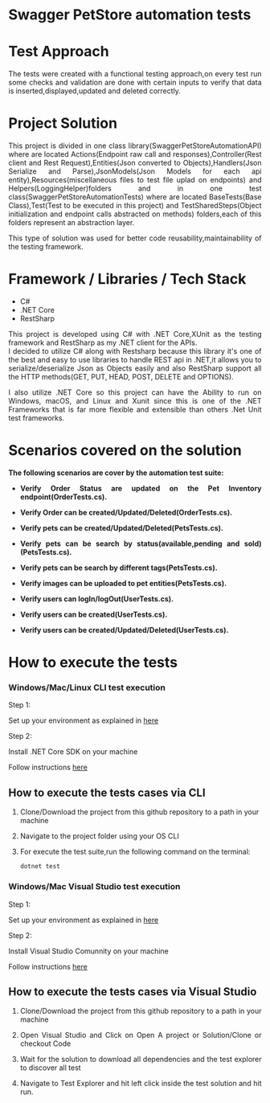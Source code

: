 
# Swagger PetStore automation tests

# Test Approach
<div style="text-align: justify">
The tests were created with a functional testing approach,on every test run some checks and validation are done with certain inputs to verify that data is inserted,displayed,updated and deleted correctly.
</div>

# Project Solution
<div style="text-align: justify">
This project is divided in one class library(SwaggerPetStoreAutomationAPI) where are located Actions(Endpoint raw call and responses),Controller(Rest client and Rest Request),Entities(Json converted to Objects),Handlers(Json Serialize and Parse),JsonModels(Json Models for each api entity),Resources(miscellaneous files to test file uplad on endpoints)
and Helpers(LoggingHelper)folders and in one test class(SwaggerPetStoreAutomationTests) where are located BaseTests(Base Class),Test(Test to be executed in this project) and TestSharedSteps(Object initialization and endpoint calls abstracted on methods) folders,each of this folders 
represent an abstraction layer.

This type of solution was used for better code reusability,maintainability of the testing framework.
</div>

# Framework / Libraries / Tech Stack 

* C#
* .NET Core
* RestSharp
<div style="text-align: justify">
This project is developed using C# with .NET Core,XUnit as the testing framework and RestSharp as my .NET client for the APIs.
</div>
<div style="text-align: justify">
I decided to utilize C# along with Restsharp because this library it's one of the best and easy to use libraries to handle REST api in .NET,it allows you to serialize/deserialize Json as Objects easily and also RestSharp support all the HTTP methods(GET, PUT, HEAD, POST, DELETE and OPTIONS).

I also utilize .NET Core so this project can have the Ability to run on Windows, macOS, and Linux and Xunit since this is one of the .NET Frameworks that is far more flexible and extensible than others .Net Unit test frameworks.
</div>

# Scenarios covered on the solution

**The following scenarios are cover by the automation test suite:**
<div style="text-align: justify">

*  **Verify Order Status are updated on the Pet Inventory endpoint(OrderTests.cs).**

*  **Verify Order can be created/Updated/Deleted(OrderTests.cs).**
  
* **Verify pets can be created/Updated/Deleted(PetsTests.cs).**

* **Verify pets can be search by status(available,pending and sold)(PetsTests.cs).**
  
* **Verify pets can be search by different tags(PetsTests.cs).**

* **Verify images can be uploaded to pet entities(PetsTests.cs).**

* **Verify users can logIn/logOut(UserTests.cs).**

* **Verify users can be created(UserTests.cs).**

* **Verify users can be created/Updated/Deleted(UserTests.cs).**
</div>


# How to execute the tests

### Windows/Mac/Linux CLI test execution ###

Step 1:

Set up your environment as explained in [here](https://github.com/swagger-api/swagger-petstore)

Step 2:

Install .NET Core SDK on your machine

Follow instructions [here](https://dotnet.microsoft.com/download)

## How to execute the tests cases via CLI

1. Clone/Download the project from this github repository to a path in your machine

2. Navigate to the project folder using your OS CLI

3. For execute the test suite,run the following command on the terminal:

    `dotnet test`


### Windows/Mac Visual Studio test execution ###

Step 1:

Set up your environment as explained in [here](https://github.com/swagger-api/swagger-petstore)

Step 2:

Install Visual Studio Comunnity on your machine

Follow instructions [here](https://visualstudio.microsoft.com/downloads/)

## How to execute the tests cases via Visual Studio

<div style="text-align: justify">

1. Clone/Download the project from this github repository to a path in your machine

2. Open Visual Studio and Click on Open A project or Solution/Clone or checkout Code 

3. Wait for the solution to download all dependencies and the test explorer to discover all test

4. Navigate to Test Explorer and hit left click inside the test solution and hit run.
</div>
